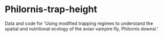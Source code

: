 # Philornis-trap-height
Data and code for 'Using modified trapping regimes to understand the spatial and nutritional ecology of the avian vampire fly, Philornis downsi.'
